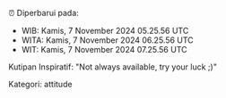 ⏰ Diperbarui pada:
- WIB: Kamis, 7 November 2024 05.25.56 UTC
- WITA: Kamis, 7 November 2024 06.25.56 UTC
- WIT: Kamis, 7 November 2024 07.25.56 UTC

Kutipan Inspiratif:
"Not always available, try your luck ;)"


Kategori: attitude

